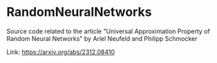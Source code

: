 # RandomNeuralNetworks

Source code related to the article "Universal Approximation Property of Random Neural Networks" by Ariel Neufeld and Philipp Schmocker

Link: https://arxiv.org/abs/2312.08410
